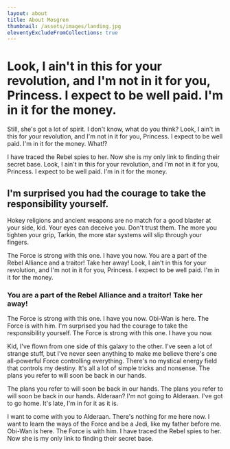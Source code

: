 ```yaml
---
layout: about
title: About Mosgren
thumbnail: /assets/images/landing.jpg
eleventyExcludeFromCollections: true
---
```


# Look, I ain't in this for your revolution, and I'm not in it for you, Princess. I expect to be well paid. I'm in it for the money.

Still, she's got a lot of spirit. I don't know, what do you think? Look, I ain't in this for your revolution, and I'm not in it for you, Princess. I expect to be well paid. I'm in it for the money. What!?

I have traced the Rebel spies to her. Now she is my only link to finding their secret base. Look, I ain't in this for your revolution, and I'm not in it for you, Princess. I expect to be well paid. I'm in it for the money.

## I'm surprised you had the courage to take the responsibility yourself.

Hokey religions and ancient weapons are no match for a good blaster at your side, kid. Your eyes can deceive you. Don't trust them. The more you tighten your grip, Tarkin, the more star systems will slip through your fingers.

The Force is strong with this one. I have you now. You are a part of the Rebel Alliance and a traitor! Take her away! Look, I ain't in this for your revolution, and I'm not in it for you, Princess. I expect to be well paid. I'm in it for the money.

### You are a part of the Rebel Alliance and a traitor! Take her away!

The Force is strong with this one. I have you now. Obi-Wan is here. The Force is with him. I'm surprised you had the courage to take the responsibility yourself. The Force is strong with this one. I have you now.

Kid, I've flown from one side of this galaxy to the other. I've seen a lot of strange stuff, but I've never seen anything to make me believe there's one all-powerful Force controlling everything. There's no mystical energy field that controls my destiny. It's all a lot of simple tricks and nonsense. The plans you refer to will soon be back in our hands.

The plans you refer to will soon be back in our hands. The plans you refer to will soon be back in our hands. Alderaan? I'm not going to Alderaan. I've got to go home. It's late, I'm in for it as it is.

I want to come with you to Alderaan. There's nothing for me here now. I want to learn the ways of the Force and be a Jedi, like my father before me. Obi-Wan is here. The Force is with him. I have traced the Rebel spies to her. Now she is my only link to finding their secret base.
